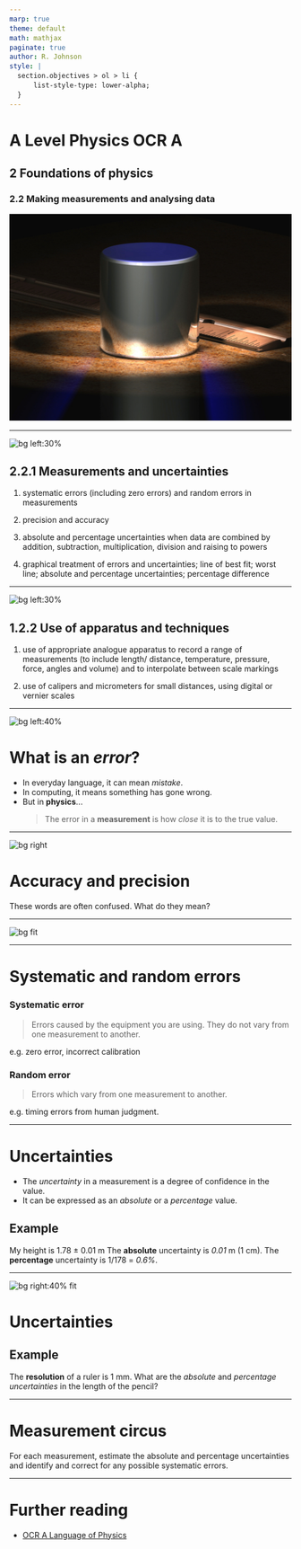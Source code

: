 ```yaml
---
marp: true
theme: default
math: mathjax
paginate: true
author: R. Johnson
style: |
  section.objectives > ol > li {
      list-style-type: lower-alpha;
  }
---
```


# A Level Physics OCR A

## **2** Foundations of physics

### **2.2** Making measurements and analysing data

![bg right:40%](../../module.jpg)

---

<!-- _class: objectives -->

![bg left:30%](https://www.alliancecalibration.com/hs-fs/hubfs/how%20to%20read%20a%20vernier%20scale_alliance%20calibration.jpg?width=1000&name=how%20to%20read%20a%20vernier%20scale_alliance%20calibration.jpg)

## **2.2.1** Measurements and uncertainties

1. systematic errors (including zero errors) and random errors in measurements

2. precision and accuracy

3. absolute and percentage uncertainties when data are combined by addition, subtraction, multiplication, division and raising to powers

4. graphical treatment of errors and uncertainties; line of best fit; worst line; absolute and percentage uncertainties; percentage difference

---

<!-- _class: objectives -->

![bg left:30%](https://www.alliancecalibration.com/hs-fs/hubfs/how%20to%20read%20a%20vernier%20scale_alliance%20calibration.jpg?width=1000&name=how%20to%20read%20a%20vernier%20scale_alliance%20calibration.jpg)

## **1.2.2** Use of apparatus and techniques

1. use of appropriate analogue apparatus to record a range of measurements (to include length/ distance, temperature, pressure, force, angles and volume) and to interpolate between scale markings

2. use of calipers and micrometers for small distances, using digital or vernier scales

---

![bg left:40%](https://media.tenor.com/fzCt8ROqlngAAAAC/error-error404.gif)

# What is an _error_?

- In everyday language, it can mean _mistake_.
- In computing, it means something has gone wrong.
- But in **physics**...
  > The error in a **measurement** is how _close_ it is to the true value.

---

![bg right](https://media.tenor.com/XbovdtbA5mcAAAAi/direct-hit-joypixels.gif)

# Accuracy and precision

These words are often confused.
What do they mean?

---

![bg fit](https://cdn2.hubspot.net/hubfs/3782315/Screenshot%202019-06-21%20at%204.03.26%20PM.png)

---

# Systematic and random errors

### Systematic error

> Errors caused by the equipment you are using. They do not vary from one measurement to another.

e.g. zero error, incorrect calibration

### Random error

> Errors which vary from one measurement to another.

e.g. timing errors from human judgment.

---

# Uncertainties

- The _uncertainty_ in a measurement is a degree of confidence in the value.
- It can be expressed as an _absolute_ or a _percentage_ value.

## Example

My height is 1.78 &#177; 0.01 m
The **absolute** uncertainty is _0.01_ m (1 cm).
The **percentage** uncertainty is 1/178 = _0.6%_.

---

![bg right:40% fit](https://images.nagwa.com/figures/explainers/785120927370/3.svg)

# Uncertainties

## **Example**

The **resolution** of a ruler is 1 mm. What are the _absolute_ and _percentage uncertainties_ in the length of the pencil?

---

# Measurement circus

For each measurement, estimate the absolute and percentage uncertainties and identify and correct for any possible systematic errors.

---

# Further reading

- [OCR A Language of Physics](https://www.ocr.org.uk/Images/577377-language-of-measurement-in-context-physics.docx)
